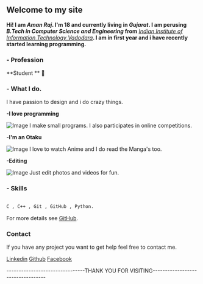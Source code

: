 ## Welcome to my site

**Hi! I am _Aman Raj_. I'm 18 and currently living in _Gujarat_.
I am perusing _B.Tech in Computer Science and Engineering_ from** [_Indian Institute of
Information Technology Vadodara_](http://www.iiitvadodara.ac.in/)**. I am in first year and i have
recently started learning programming.**

### - Profession

**Student ** 🤘

### - What I do.

I have passion to design and i do crazy things.

**-I love programming**

![Image](https://github.com/AmanRaj1608/amanraj1608.github.io/a.jpg)
I make small programs. I also participates in online competitions. 

**-I'm an Otaku**

![Image](https://github.com/AmanRaj1608/amanraj1608.github.io/b.jpg)
I love to watch Anime and I do read the Manga's too.

**-Editing**

![Image](https://github.com/AmanRaj1608/amanraj1608.github.io/c.jpg)
 Just edit photos and videos for fun.



### - Skills 

```markdown

C , C++ , Git , GitHub , Python.

```

For more details see [GitHub](https://github.com/amanRaj1608).

### Contact

If you have any project you want to get help feel free to contact me.

[Linkedin](https://www.linkedin.com/in/amanraj1608/)
[Github](https://github.com/amanRaj1608)
[Facebook](https://www.facebook.com/AmanRaj1608)



--------------------------------THANK YOU FOR VISITING----------------------------------
